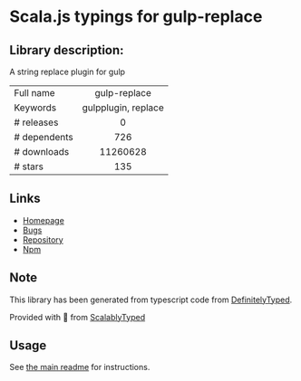 
# Scala.js typings for gulp-replace


## Library description:
A string replace plugin for gulp

|                    |                 |
| ------------------ | :-------------: |
| Full name          | gulp-replace |
| Keywords           | gulpplugin, replace |
| # releases         | 0 |
| # dependents       | 726 |
| # downloads        | 11260628 |
| # stars            | 135 |

## Links
- [Homepage](https://github.com/lazd/gulp-replace#readme)
- [Bugs](https://github.com/lazd/gulp-replace/issues)
- [Repository](https://github.com/lazd/gulp-replace)
- [Npm](https://www.npmjs.com/package/gulp-replace)
    


## Note
This library has been generated from typescript code from [DefinitelyTyped](https://definitelytyped.org).

Provided with :purple_heart: from [ScalablyTyped](https://github.com/oyvindberg/ScalablyTyped)

## Usage
See [the main readme](../../readme.md) for instructions.



